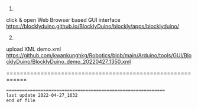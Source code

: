 1.
click & open Web Browser based GUI interface
  https://blocklyduino.github.io/BlocklyDuino/blockly/apps/blocklyduino/

2.
upload XML 
demo.xml
https://github.com/kwankunghkg/Robotics/blob/main/Arduino/tools/GUI/BlocklyDuino/BlocklyDuino_demo_20220427_1350.xml


============================================================


```
============================================================
last update 2022-04-27_1632
end of file
